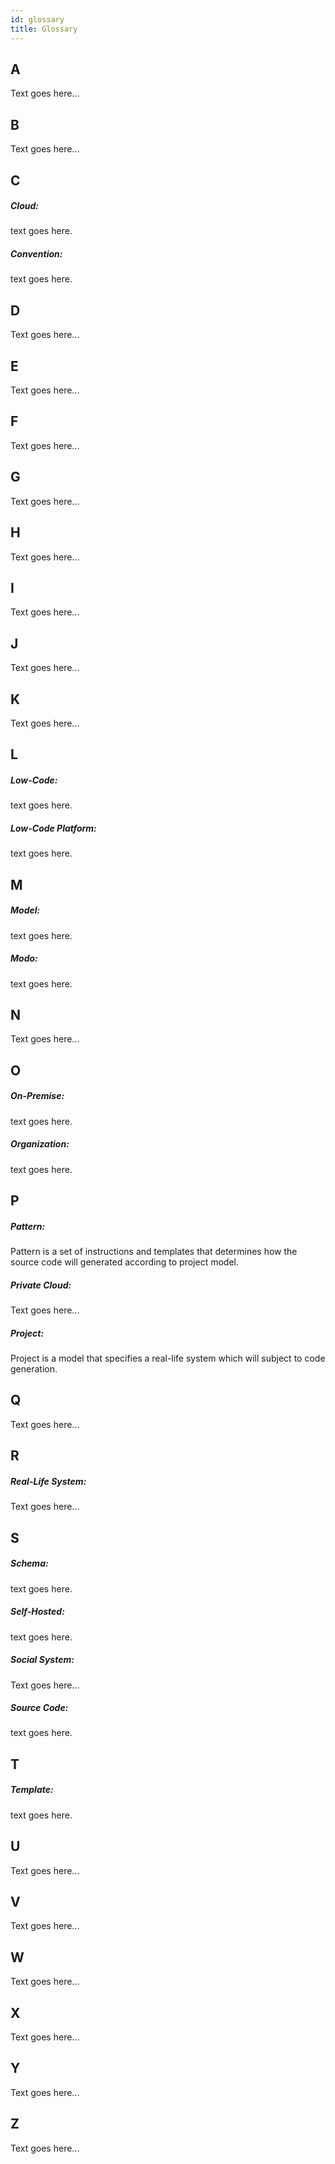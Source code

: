 ```yaml
---
id: glossary
title: Glossary
---
```


## A

Text goes here...

## B

Text goes here...

## C

##### Cloud:
text goes here.

##### Convention:
text goes here.

## D

Text goes here...

## E

Text goes here...

## F

Text goes here...

## G

Text goes here...

## H

Text goes here...

## I

Text goes here...

## J

Text goes here...

## K

Text goes here...

## L

##### Low-Code:
text goes here.

##### Low-Code Platform:
text goes here.

## M

##### Model:
text goes here.

##### Modo:
text goes here.

## N

Text goes here...

## O

##### On-Premise:
text goes here.

##### Organization:
text goes here.

## P

##### Pattern:
Pattern is a set of instructions and templates that determines how the source code will generated according to project model.

##### Private Cloud:
Text goes here...

##### Project:
Project is a model that specifies a real-life system which will subject to code generation.

## Q

Text goes here...

## R

##### Real-Life System:
Text goes here...

## S

##### Schema:
text goes here.

##### Self-Hosted:
text goes here.

##### Social System:
Text goes here...

##### Source Code:
text goes here.

## T

##### Template:
text goes here.

## U

Text goes here...

## V

Text goes here...

## W

Text goes here...

## X

Text goes here...

## Y

Text goes here...

## Z

Text goes here...